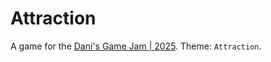 # Attraction

A game for the [Dani's Game Jam | 2025](https://itch.io/jam/danis-game-jam-2025). Theme: `Attraction`.
